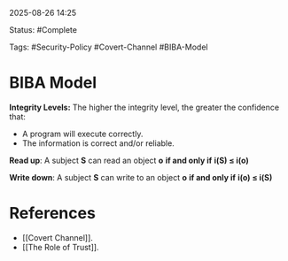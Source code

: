 
2025-08-26 14:25

Status: #Complete

Tags: #Security-Policy #Covert-Channel #BIBA-Model

# BIBA Model

**Integrity Levels:** The higher the integrity level, the greater the confidence that:

- A program will execute correctly.
- The information is correct and/or reliable.

**Read up**: A subject **S** can read an object **o** **if and only if** **i(S) ≤ i(o)**  

**Write down**: A subject **S** can write to an object **o** **if and only if** **i(o) ≤ i(S)**

# References

- [[Covert Channel]].
- [[The Role of Trust]].
